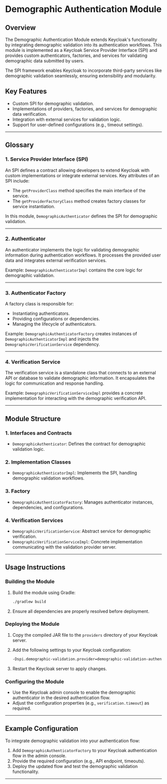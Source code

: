 # Demographic Authentication Module

## Overview

The Demographic Authentication Module extends Keycloak's functionality by integrating demographic validation into its
authentication workflows. This module is implemented as a Keycloak Service Provider Interface (SPI) and provides custom
authenticators, factories, and services for validating demographic data submitted by users.

The SPI framework enables Keycloak to incorporate third-party services like demographic validation seamlessly, ensuring
extensibility and modularity.

## Key Features

- Custom SPI for demographic validation.
- Implementations of providers, factories, and services for demographic data verification.
- Integration with external services for validation logic.
- Support for user-defined configurations (e.g., timeout settings).

---

## Glossary

### **1. Service Provider Interface (SPI)**

An SPI defines a contract allowing developers to extend Keycloak with custom implementations or integrate external
services. Key attributes of an SPI include:

- The `getProviderClass` method specifies the main interface of the service.
- The `getProviderFactoryClass` method creates factory classes for service instantiation.

In this module, `DemographicAuthenticator` defines the SPI for demographic validation.

---

### **2. Authenticator**

An authenticator implements the logic for validating demographic information during authentication workflows. It
processes the provided user data and integrates external verification services.

Example: `DemographicAuthenticatorImpl` contains the core logic for demographic validation.

---

### **3. Authenticator Factory**

A factory class is responsible for:

- Instantiating authenticators.
- Providing configurations or dependencies.
- Managing the lifecycle of authenticators.

Example: `DemographicAuthenticatorFactory` creates instances of `DemographicAuthenticatorImpl` and injects the
`DemographicVerificationService` dependency.

---

### **4. Verification Service**

The verification service is a standalone class that connects to an external API or database to validate demographic
information. It encapsulates the logic for communication and response handling.

Example: `DemographicVerificationServiceImpl` provides a concrete implementation for interacting with the demographic
verification API.

---

## Module Structure

### **1. Interfaces and Contracts**

- `DemographicAuthenticator`: Defines the contract for demographic validation logic.

### **2. Implementation Classes**

- `DemographicAuthenticatorImpl`: Implements the SPI, handling demographic validation workflows.

### **3. Factory**

- `DemographicAuthenticatorFactory`: Manages authenticator instances, dependencies, and configurations.

### **4. Verification Services**

- `DemographicVerificationService`: Abstract service for demographic verification.
- `DemographicVerificationServiceImpl`: Concrete implementation communicating with the validation provider server.

---

## Usage Instructions

### **Building the Module**

1. Build the module using Gradle:
   ```bash
   ./gradlew build
   ```

2. Ensure all dependencies are properly resolved before deployment.

### **Deploying the Module**

1. Copy the compiled JAR file to the `providers` directory of your Keycloak server.

2. Add the following settings to your Keycloak configuration:
   ```bash
   -Dspi.demographic-validation.provider=demographic-validation-authenticator
   ```

3. Restart the Keycloak server to apply changes.

### **Configuring the Module**

- Use the Keycloak admin console to enable the demographic authenticator in the desired authentication flow.
- Adjust the configuration properties (e.g., `verification.timeout`) as required.

---

## Example Configuration

To integrate demographic validation into your authentication flow:

1. Add `DemographicAuthenticatorFactory` to your Keycloak authentication flow in the admin console.
2. Provide the required configuration (e.g., API endpoint, timeouts).
3. Deploy the updated flow and test the demographic validation functionality.

---
